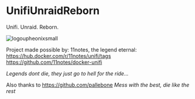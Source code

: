 # UnifiUnraidReborn
Unifi. Unraid. Reborn.


![logoupheonixsmall](https://github.com/pallebone/UnifiUnraidReborn/assets/11403137/1b01facd-1b15-4ba7-9495-e709c291d67f)

Project made possible by: 
11notes, the legend eternal:
https://hub.docker.com/r/11notes/unifi/tags
https://github.com/11notes/docker-unifi

_Legends dont die, they just go to hell for the ride..._

Also thanks to https://github.com/pallebone
_Mess with the best, die like the rest_


